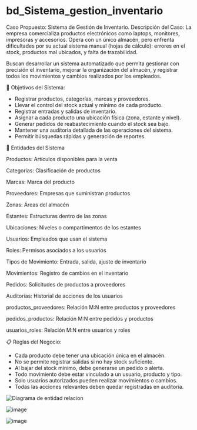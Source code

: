 # bd_Sistema_gestion_inventario

Caso Propuesto: Sistema de Gestión de Inventario.
Descripción del Caso: La empresa comercializa productos electrónicos como laptops, monitores, impresoras y accesorios. Opera con un único almacén, pero enfrenta dificultades por su actual sistema manual (hojas de cálculo): errores en el stock, productos mal ubicados, y falta de trazabilidad.

Buscan desarrollar un sistema automatizado que permita gestionar con precisión el inventario, mejorar la organización del almacén, y registrar todos los movimientos y cambios realizados por los empleados.

🎯 Objetivos del Sistema:
- Registrar productos, categorías, marcas y proveedores.
- Llevar el control del stock actual y mínimo de cada producto.
- Registrar entradas y salidas de inventario.
- Asignar a cada producto una ubicación física (zona, estante y nivel).
- Generar pedidos de reabastecimiento cuando el stock sea bajo.
- Mantener una auditoría detallada de las operaciones del sistema.
- Permitir búsquedas rápidas y generación de reportes.

🧱 Entidades del Sistema

Productos: Artículos disponibles para la venta

Categorías: Clasificación de productos

Marcas: Marca del producto

Proveedores: Empresas que suministran productos

Zonas: Áreas del almacén

Estantes: Estructuras dentro de las zonas

Ubicaciones: Niveles o compartimentos de los estantes

Usuarios: Empleados que usan el sistema

Roles: Permisos asociados a los usuarios

Tipos de Movimiento: Entrada, salida, ajuste de inventario

Movimientos: Registro de cambios en el inventario

Pedidos: Solicitudes de productos a proveedores

Auditorías: Historial de acciones de los usuarios

productos_proveedores: Relación M:N entre productos y proveedores

pedidos_productos: Relación M:N entre pedidos y productos

usuarios_roles: Relación M:N entre usuarios y roles



📋 Reglas del Negocio:
- Cada producto debe tener una ubicación única en el almacén.
- No se permite registrar salidas si no hay stock suficiente.
- Al bajar del stock mínimo, debe generarse un pedido o alerta.
- Todo movimiento debe estar vinculado a un usuario, producto y tipo.
- Solo usuarios autorizados pueden realizar movimientos o cambios.
- Todas las acciones relevantes deben quedar registradas en auditoría.



![Diagrama de entidad relacion](https://github.com/user-attachments/assets/cba5ced3-865e-42be-8bf6-a25efef577d6)

![image](https://github.com/user-attachments/assets/32d5e7cf-40d8-47b1-af94-66b25d235fe9)

![image](https://github.com/user-attachments/assets/2f733fd4-454b-4fe2-901c-0b67f6a01e98)



